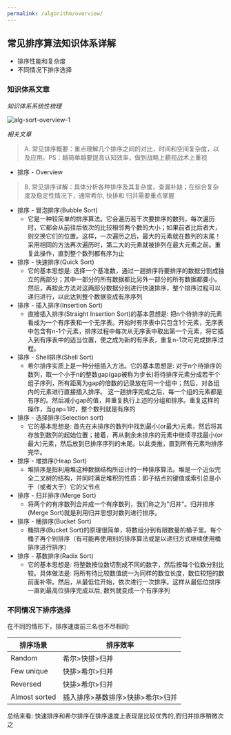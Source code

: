 ```yaml
---
permalink: /algorithm/overview/
---
```


## 常见排序算法知识体系详解

* 排序性能和复杂度
* 不同情况下排序选择

### 知识体系文章

*知识体系系统性梳理*

![alg-sort-overview-1](/knowledge/assets/images/algorithm/sort/overview/alg-sort-overview-1.png)

*相关文章*

> A. 常见排序概要：重点理解几个排序之间的对比，时间和空间复杂度，以及应用。PS：越简单越要提高认知效率，做到战略上藐视战术上重视

* 排序 - Overview

> B. 常见排序详解：具体分析各种排序及其复杂度，查漏补缺；在综合复杂度及稳定性情况下，通常希尔, 快排和 归并需要重点掌握

* 排序 - 冒泡排序(Bubble Sort)
    * 它是一种较简单的排序算法。它会遍历若干次要排序的数列，每次遍历时，它都会从前往后依次的比较相邻两个数的大小；如果前者比后者大，则交换它们的位置。这样，一次遍历之后，最大的元素就在数列的末尾！ 采用相同的方法再次遍历时，第二大的元素就被排列在最大元素之前。重复此操作，直到整个数列都有序为止
* 排序 - 快速排序(Quick Sort)
    * 它的基本思想是: 选择一个基准数，通过一趟排序将要排序的数据分割成独立的两部分；其中一部分的所有数据都比另外一部分的所有数据都要小。然后，再按此方法对这两部分数据分别进行快速排序，整个排序过程可以递归进行，以此达到整个数据变成有序序列
* 排序 - 插入排序(Insertion Sort)
    * 直接插入排序(Straight Insertion Sort)的基本思想是: 把n个待排序的元素看成为一个有序表和一个无序表。开始时有序表中只包含1个元素，无序表中包含有n-1个元素，排序过程中每次从无序表中取出第一个元素，将它插入到有序表中的适当位置，使之成为新的有序表，重复n-1次可完成排序过程。
* 排序 - Shell排序(Shell Sort)
    * 希尔排序实质上是一种分组插入方法。它的基本思想是: 对于n个待排序的数列，取一个小于n的整数gap(gap被称为步长)将待排序元素分成若干个组子序列，所有距离为gap的倍数的记录放在同一个组中；然后，对各组内的元素进行直接插入排序。 这一趟排序完成之后，每一个组的元素都是有序的。然后减小gap的值，并重复执行上述的分组和排序。重复这样的操作，当gap=1时，整个数列就是有序的
* 排序 - 选择排序(Selection sort)
    * 它的基本思想是: 首先在未排序的数列中找到最小(or最大)元素，然后将其存放到数列的起始位置；接着，再从剩余未排序的元素中继续寻找最小(or最大)元素，然后放到已排序序列的末尾。以此类推，直到所有元素均排序完毕。
* 排序 - 堆排序(Heap Sort)
    * 堆排序是指利用堆这种数据结构所设计的一种排序算法。堆是一个近似完全二叉树的结构，并同时满足堆积的性质：即子结点的键值或索引总是小于（或者大于）它的父节点
* 排序 - 归并排序(Merge Sort)
    * 将两个的有序数列合并成一个有序数列，我们称之为"归并"。归并排序(Merge Sort)就是利用归并思想对数列进行排序。
* 排序 - 桶排序(Bucket Sort)
    * 桶排序(Bucket Sort)的原理很简单，将数组分到有限数量的桶子里。每个桶子再个别排序（有可能再使用别的排序算法或是以递归方式继续使用桶排序进行排序）
* 排序 - 基数排序(Radix Sort)
    * 它的基本思想是: 将整数按位数切割成不同的数字，然后按每个位数分别比较。具体做法是: 将所有待比较数值统一为同样的数位长度，数位较短的数前面补零。然后，从最低位开始，依次进行一次排序。这样从最低位排序一直到最高位排序完成以后, 数列就变成一个有序序列 

### 不同情况下排序选择

在不同的情形下，排序速度前三名也不尽相同:

|  排序场景     |   排序效率    |
|-------|-------|
|  Random     |   希尔>快排>归并    |
|  Few unique     |  快排>希尔>归并     |
|  Reversed    |  快排>希尔>归并     |
|  Almost sorted     |  插入排序>基数排序>快排>希尔>归并     |

总结来看: 快速排序和希尔排序在排序速度上表现是比较优秀的,而归并排序稍微次之

